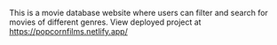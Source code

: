This is a movie database website where users can filter and search for movies of different genres. View deployed project at https://popcornfilms.netlify.app/
